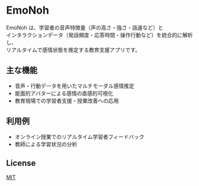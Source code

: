 # EmoNoh

EmoNoh は、学習者の音声特徴量（声の高さ・強さ・話速など）と  
インタラクションデータ（発話頻度・応答時間・操作行動など）を統合的に解析し、  
リアルタイムで感情状態を推定する教育支援アプリです。  

## 主な機能
- 音声・行動データを用いたマルチモーダル感情推定
- 能面的アバターによる感情の直感的可視化
- 教育現場での学習者支援・授業改善への応用

## 利用例
- オンライン授業でのリアルタイム学習者フィードバック
- 教師による学習状況の分析

## License
[MIT](LICENSE)
